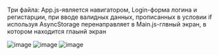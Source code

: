 Три файла: App.js-является навигатором, Login-форма логина и регистарции, при вводе валидных данных, прописанных в условии if используя AsyncStorage перенаправляет
в Main.js-глвный экран, в котором находится глаынй экран

![image](https://user-images.githubusercontent.com/68331365/167266703-28c19cee-3ec7-49c2-8b60-f4047db2cc8f.png)
![image](https://user-images.githubusercontent.com/68331365/167266712-141223dd-81f0-4c16-bd55-6175752f8ad4.png)
![image](https://user-images.githubusercontent.com/68331365/167266720-ed47feae-a152-4f80-bf98-e28b5960d778.png)
